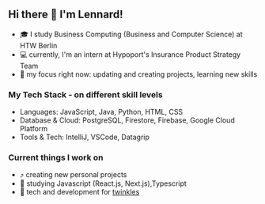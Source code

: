 ## Hi there 👋 I'm Lennard!

- 🎓 I study Business Computing (Business and Computer Science) at HTW Berlin
- 💻 currently, I'm an intern at Hypoport's Insurance Product Strategy Team
- :brain: my focus right now: updating and creating projects, learning new skills

### My Tech Stack - on different skill levels
- Languages: JavaScript, Java, Python, HTML, CSS
- Database & Cloud: PostgreSQL, Firestore, Firebase, Google Cloud Platform
- Tools & Tech: IntelliJ, VSCode, Datagrip

### Current things I work on
- ⤴️ creating new personal projects
- 📖 studying Javascript (React.js, Next.js),Typescript
- :iphone: tech and development for [twinkles](https://twinkles.rocks/)
